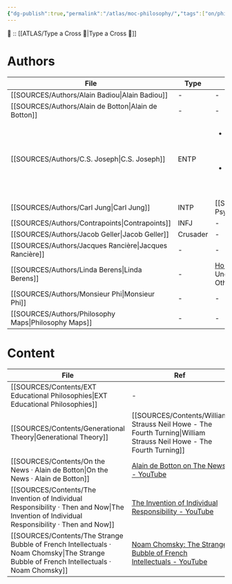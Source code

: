 ```yaml
---
{"dg-publish":true,"permalink":"/atlas/moc-philosophy/","tags":["on/philosophy"],"created":"2023-02-18T15:16:26.544+01:00","updated":"2023-04-10T11:25:13.364+02:00"}
---
```


🔼 :: [[ATLAS/Type a Cross 💠\|Type a Cross 💠]]

# Authors 
| File                                                      | Type     | Ref                                                                                                                                                                                                                                                                                                                                |
| --------------------------------------------------------- | -------- | ---------------------------------------------------------------------------------------------------------------------------------------------------------------------------------------------------------------------------------------------------------------------------------------------------------------------------------- |
| [[SOURCES/Authors/Alain Badiou\|Alain Badiou]]         | \-       | \-                                                                                                                                                                                                                                                                                                                                 |
| [[SOURCES/Authors/Alain de Botton\|Alain de Botton]]   | \-       | \-                                                                                                                                                                                                                                                                                                                                 |
| [[SOURCES/Authors/C.S. Joseph\|C.S. Joseph]]           | ENTP     | <ul><li><ul><li>https://csjoseph.life/</li><li>https://www.udja.app/#/</li><li>(https://www.youtube.com/@CSJoseph)</li></ul></li><li>[Begin Your Journey Here \\| C.S. Joseph](https://csjoseph.life/) \\| [Ujda App for Typing](https://www.udja.app/#/) \\| [C.S. Joseph - YouTube](https://www.youtube.com/@CSJoseph)</li></ul> |
| [[SOURCES/Authors/Carl Jung\|Carl Jung]]               | INTP     | [[SOURCES/Contents/CG Jung - Aion\|Aion]] \| Psychological Types                                                                                                                                                                                                                                                                                    |
| [[SOURCES/Authors/Contrapoints\|Contrapoints]]         | INFJ     | \-                                                                                                                                                                                                                                                                                                                                 |
| [[SOURCES/Authors/Jacob Geller\|Jacob Geller]]         | Crusader | \-                                                                                                                                                                                                                                                                                                                                 |
| [[SOURCES/Authors/Jacques Rancière\|Jacques Rancière]] | \-       | \-                                                                                                                                                                                                                                                                                                                                 |
| [[SOURCES/Authors/Linda Berens\|Linda Berens]]         | \-       | [Home](https://lindaberens.com/) \| [[SOURCES/Contents/Linda V Berens - Understanding Yourself and Others\|Understanding Yourself and Others]]                                                                                                                                                                                                      |
| [[SOURCES/Authors/Monsieur Phi\|Monsieur Phi]]         | \-       | \-                                                                                                                                                                                                                                                                                                                                 |
| [[SOURCES/Authors/Philosophy Maps\|Philosophy Maps]]   | \-       | \-                                                                                                                                                                                                                                                                                                                                 |


# Content
| File                                                                                                                                         | Ref                                                                                                                    |
| -------------------------------------------------------------------------------------------------------------------------------------------- | ---------------------------------------------------------------------------------------------------------------------- |
| [[SOURCES/Contents/EXT Educational Philosophies\|EXT Educational Philosophies]]                                                           | \-                                                                                                                     |
| [[SOURCES/Contents/Generational Theory\|Generational Theory]]                                                                             | [[SOURCES/Contents/William Strauss Neil Howe - The Fourth Turning\|William Strauss Neil Howe - The Fourth Turning]] |
| [[SOURCES/Contents/On the News · Alain de Botton\|On the News · Alain de Botton]]                                                         | [Alain de Botton on The News - YouTube](https://www.youtube.com/watch?v=SNr-AoFLjok&t=3s)                              |
| [[SOURCES/Contents/The Invention of Individual Responsibility · Then and Now\|The Invention of Individual Responsibility · Then and Now]] | [The Invention of Individual Responsibility - YouTube](https://youtu.be/tp4FGAv2gks)                                   |
| [[SOURCES/Contents/The Strange Bubble of French Intellectuals · Noam Chomsky\|The Strange Bubble of French Intellectuals · Noam Chomsky]] | [Noam Chomsky: The Strange Bubble of French Intellectuals - YouTube](https://youtu.be/772WncdxCSw)                     |
